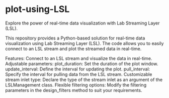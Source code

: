 # plot-using-LSL
Explore the power of real-time data visualization with Lab Streaming Layer (LSL).

This repository provides a Python-based solution for real-time data visualization using Lab Streaming Layer (LSL). The code allows you to easily connect to an LSL stream and plot the streamed data in real-time.

Features:
  Connect to an LSL stream and visualize the data in real-time.
  Adjustable parameters:
    plot_duration: Set the duration of the plot window.
    update_interval: Define the interval for updating the plot.
    pull_interval: Specify the interval for pulling data from the LSL stream.
  Customizable stream inlet type:
    Declare the type of the stream inlet as an argument of the LSLManagement class.
  Flexible filtering options:
    Modify the filtering parameters in the design_filters method to suit your requirements.
